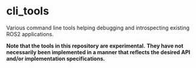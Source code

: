 # cli_tools
Various command line tools helping debugging and introspecting existing ROS2 applications.

**Note that the tools in this repository are experimental.**
**They have not necessarily been implemented in a manner that reflects the desired API and/or implementation specifications.** 
